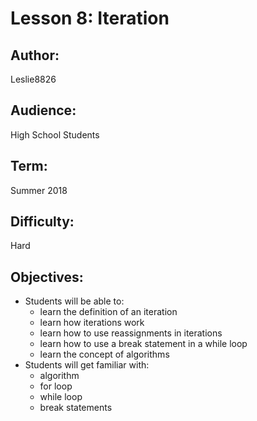 
# Lesson 8: Iteration
## Author: 
Leslie8826

## Audience: 
High School Students

## Term:
Summer 2018

## Difficulty: 
Hard

## Objectives: 
 - Students will be able to:
     * learn the definition of an iteration
     * learn how iterations work
     * learn how to use reassignments in iterations
     * learn how to use a break statement in a while loop
     * learn the concept of algorithms
 - Students will get familiar with:
     * algorithm
     * for loop
     * while loop
     * break statements

